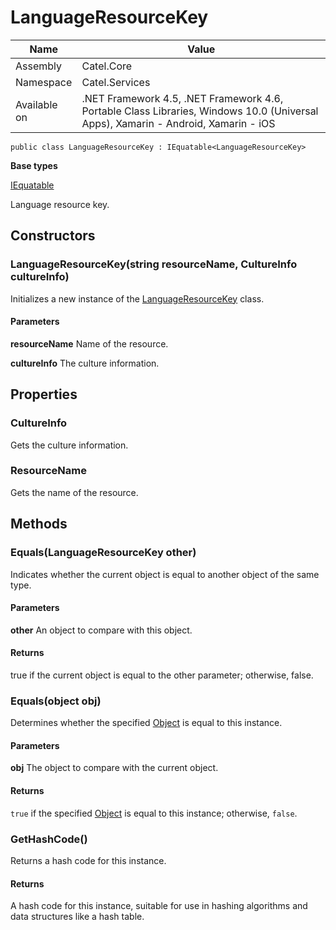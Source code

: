 

# LanguageResourceKey

Name|Value
---|---
Assembly|Catel.Core
Namespace|Catel.Services
Available on|.NET Framework 4.5, .NET Framework 4.6, Portable Class Libraries, Windows 10.0 (Universal Apps), Xamarin - Android, Xamarin - iOS

```
public class LanguageResourceKey : IEquatable<LanguageResourceKey>
```

**Base types**

[IEquatable]()


Language resource key.



## Constructors

### LanguageResourceKey(string resourceName, CultureInfo cultureInfo)

Initializes a new instance of the [LanguageResourceKey](#) class.

#### Parameters

**resourceName**
Name of the resource.

**cultureInfo**
The culture information.



## Properties

### CultureInfo

Gets the culture information.



### ResourceName

Gets the name of the resource.



## Methods

### Equals(LanguageResourceKey other)

Indicates whether the current object is equal to another object of the same type.

#### Parameters

**other**
An object to compare with this object.

#### Returns

true if the current object is equal to the other parameter; otherwise, false.



### Equals(object obj)

Determines whether the specified [Object](#) is equal to this instance.

#### Parameters

**obj**
The object to compare with the current object.

#### Returns

```true``` if the specified [Object](#) is equal to this instance; otherwise, ```false```.



### GetHashCode()

Returns a hash code for this instance.

#### Returns

A hash code for this instance, suitable for use in hashing algorithms and data structures like a hash table.



